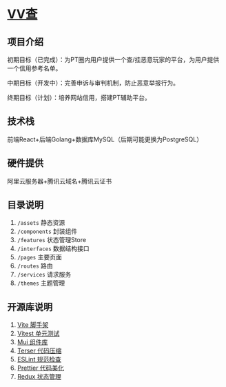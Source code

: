 # [VV查](https://pt.verivista.cn/)

## 项目介绍

初期目标（已完成）：为PT圈内用户提供一个查/挂恶意玩家的平台，为用户提供一个信用参考名单。

中期目标（开发中）：完善申诉与审判机制，防止恶意举报行为。

终期目标（计划）：培养网站信用，搭建PT辅助平台。

## 技术栈

前端React+后端Golang+数据库MySQL（后期可能更换为PostgreSQL）

## 硬件提供

阿里云服务器+腾讯云域名+腾讯云证书

## 目录说明

1. `/assets` 静态资源
2. `/components` 封装组件
3. `/features` 状态管理Store
4. `/interfaces` 数据结构接口
5. `/pages` 主要页面
6. `/routes` 路由
7. `/services` 请求服务
8. `/themes` 主题管理

## 开源库说明

1. [Vite 脚手架](https://cn.vitejs.dev/)
2. [Vitest 单元测试](https://cn.vitest.dev/)
3. [Mui  组件库](https://mui.com/material-ui/getting-started/)
4. [Terser 代码压缩](https://github.com/terser/terser)
5. [ESLint 规范检查](https://eslint.nodejs.cn/)
6. [Prettier 代码美化](https://www.prettier.cn/)
7. [Redux 状态管理](https://www.redux.org.cn/)